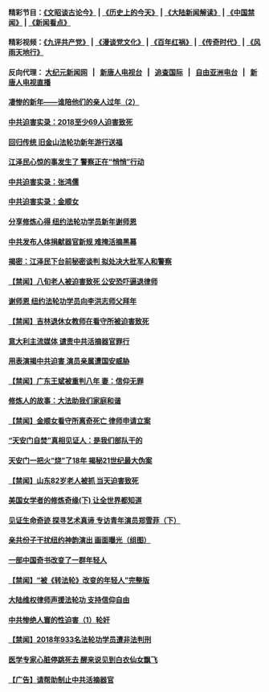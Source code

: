 #### 精彩节目：[《文昭谈古论今》](http://198.13.36.48/wenzhao) | [《历史上的今天》](http://198.13.36.48/today-in-history) | [《大陆新闻解读》](http://198.13.36.48/ntdtv-comedy) | [《中国禁闻》](http://198.13.36.48/ntdtv-news) | [《新闻看点》](http://198.13.36.48/news-insight) 

 #### 精彩视频：[《九评共产党》](http://198.13.36.48:10000/videos/jiuping) | [《漫谈党文化》](http://198.13.36.48:10000/videos/mtdwh) | [《百年红祸》](http://198.13.36.48:10000/videos/bnhh) | [《传奇时代》](http://198.13.36.48:10000/videos/legend) | [《风雨天地行》](http://198.13.36.48:10000/videos/fytdx) 

 #### 反向代理： [大纪元新闻网](http://198.13.36.48:10080/) &nbsp;&nbsp;|&nbsp;&nbsp; [新唐人电视台](http://198.13.36.48:8000/) &nbsp;&nbsp;|&nbsp;&nbsp; [追查国际](http://198.13.36.48:10010/) &nbsp;&nbsp;|&nbsp;&nbsp; [自由亚洲电台](http://198.13.36.48:9800/) &nbsp;&nbsp;|&nbsp;&nbsp; [新唐人电视直播](http://198.13.36.48/) 

#### [凄惨的新年——谁陪他们的亲人过年（2）](../pages/prog1530/a102510847.md?t=02180547) 

#### [中共迫害实录：2018至少69人迫害致死](../pages/prog1530/a102509493.md?t=02180547) 

#### [回归传统 旧金山法轮功新年游行送福](../pages/prog1530/a102508822.md?t=02180547) 

#### [江泽民心惊的事发生了 警察正在“悄悄”行动](../pages/prog1530/a102507393.md?t=02180547) 

#### [中共迫害实录：张鸿儒](../pages/prog1530/a102507637.md?t=02180547) 

#### [中共迫害实录：金顺女](../pages/prog1530/a102505963.md?t=02180547) 

#### [分享修炼心得 纽约法轮功学员新年谢师恩](../pages/prog1530/a102505084.md?t=02180547) 

#### [中共发布人体捐献器官新规 难掩活摘黑幕](../pages/prog1530/a102501247.md?t=02180547) 

#### [揭密：江泽民下台前秘密谈判 拟处决大批军人和警察](../pages/prog1530/a102501178.md?t=02180547) 

#### [【禁闻】八旬老人被迫害致死 公安恐吓逼退律师](../pages/prog1530/a102500850.md?t=02180547) 

#### [谢师恩 纽约法轮功学员向李洪志师父拜年](../pages/prog1530/a102499222.md?t=02180547) 

#### [【禁闻】吉林退休女教师在看守所被迫害致死](../pages/prog1530/a102498514.md?t=02180547) 

#### [意大利主流媒体 谴责中共活摘器官罪行](../pages/prog1530/a102497726.md?t=02180547) 

#### [用表演揭中共迫害 演员亲属遭国安威胁](../pages/prog1530/a102497395.md?t=02180547) 

#### [【禁闻】广东王斌被重判八年 妻：信仰无罪](../pages/prog1530/a102496517.md?t=02180547) 

#### [修炼人的故事：大法助我们家庭和谐](../pages/prog1530/a102496392.md?t=02180547) 

#### [【禁闻】金顺女看守所离奇死亡 律师申请立案](../pages/prog1530/a102495792.md?t=02180547) 

#### [“天安门自焚”真相见证人：是我们部队干的](../pages/prog1530/a102495284.md?t=02180547) 

#### [天安门一把火“烧”了18年  揭秘21世纪最大伪案](../pages/prog1530/a102495291.md?t=02180547) 

#### [【禁闻】山东82岁老人被抓 当天迫害致死](../pages/prog1530/a102491964.md?t=02180547) 

#### [美国女学者的修炼奇缘(下) 让全世界都知道](../pages/prog1530/a102491028.md?t=02180547) 

#### [见证生命奇迹 探寻艺术真谛 专访青年演员郑雪菲（下）](../pages/prog1530/a102489756.md?t=02180547) 

#### [亲共份子干扰纽约神韵演出 画面曝光（组图）](../pages/prog1530/a102489208.md?t=02180547) 

#### [一部中国奇书改变了一群年轻人](../pages/prog1530/a102487537.md?t=02180547) 

#### [【禁闻】“被《转法轮》改变的年轻人”完整版](../pages/prog1530/a102487106.md?t=02180547) 

#### [大陆维权律师声援法轮功 支持信仰自由](../pages/prog1530/a102487251.md?t=02180547) 

#### [中共惨绝人寰的性迫害（1）轮奸](../pages/prog1530/a102486576.md?t=02180547) 

#### [【禁闻】2018年933名法轮功学员遭非法判刑](../pages/prog1530/a102486240.md?t=02180547) 

#### [医学专家心脏停跳死去 醒来说见到白衣仙女飘飞](../pages/prog1530/a102484868.md?t=02180547) 

#### [【广告】请帮助制止中共活摘器官](../pages/prog1530/a1319365.md?t=02180547) 

